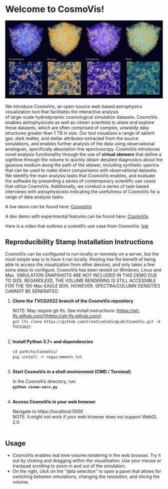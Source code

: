 # Welcome to CosmoVis!

![screenshot of cosmovis](screenshot.png)

We introduce CosmoVis, an open-source web-based astrophysics visualization tool that facilitates the interactive analysis  
of large-scale hydrodynamic cosmological simulation datasets. CosmoVis enables astrophysicists as well as citizen scientists to share and explore these datasets, which are often comprised of complex, unwieldy data structures greater than 1 TB in size. Our tool visualizes a range of salient gas, dark matter, and stellar attributes extracted from the source simulations, and enables further analysis of the data using observational analogues, specifically absorption line spectroscopy. CosmoVis introduces novel analysis functionality through the use of **virtual skewers** that define a sightline through the volume to quickly obtain detailed diagnostics about the gaseous medium along the path of the skewer, including synthetic spectra that can be used to make direct comparisons with observational datasets. We identify the main analysis tasks that CosmoVis enables, and evaluate the software by presenting a series of contemporary scientific use cases that utilize CosmoVis. Additionally, we conduct a series of task-based interviews with astrophysicists indicating the usefulness of CosmoVis for a range of data analysis tasks.

A live demo can be found here: [CosmoVis](http://cosmovis.nrp-nautilus.io)

A dev demo with experimental features can be found here: [CosmoVis](http://cosmovis-dev.nrp-nautilus.io)

Here is a video that outlines a scientific use case from CosmoVis: [link](https://drive.google.com/file/d/1CPoEFf4xyQHr0zxEZMu_VgkT2a0_Nfme/view?usp=sharing)

## Reproducibility Stamp Installation Instructions

CosmoVis can be configured to run locally or remotely on a server, but the most simple way is to have it run locally. Hosting has the benefit of being able to access the visualization from other devices, and only takes a few extra steps to configure. CosmoVis has been tested on Windows, Linux and Mac. SIMULATION SNAPSHOTS ARE NOT INCLUDED IN THIS DEMO DUE TO SIZE. REGARDLESS, THE VOLUME RENDERING IS STILL ACCESSIBLE FOR THE 100 Mpc EAGLE BOX, HOWEVER, SPECTRA/COLUMN DENSITIES CANNOT BE GENERATED.

1.  **Clone the TVCG2022 branch of the CosmoVis repository**  

    NOTE: May require git-lfs. See install instructions: [https://git-lfs.github.com/](https://git-lfs.github.com/)        
    `git lfs clone https://github.com/CreativeCodingLab/CosmoVis.git -b TVCG2022`  
     
2.  **Install Python 3.7+ and dependencies**  
      
    `cd path/to/CosmoVis/`  
    `pip install -r requirements.txt`  
     
3.  **Start CosmoVis in a shell environment (CMD / Terminal)**  
      
    In the CosmoVis directory, run:  
    **`python cosmo-serv.py`**  
     
4.  **Access CosmoVis in your web browser**  
      
    Navigate to https://localhost:5000  
    NOTE: It might not work if your web browser does not support WebGL 2.0.  
     

## Usage

*   CosmoVis enables real time volume rendering in the web browser. Try it out by clicking and dragging within the visualization. Use your mouse or trackpad scrolling to zoom in and out of the simulation.
*   On the right, click on the "data selection" to open a panel that allows for switching between simulations, changing the resolution, and slicing the volume.
